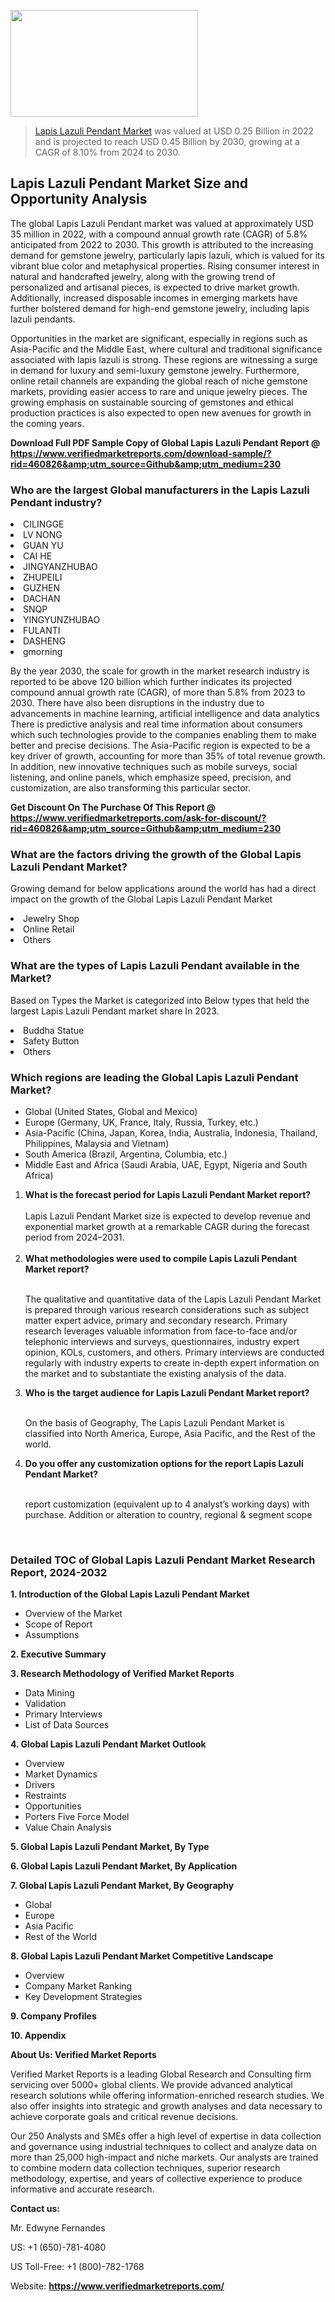 <img src="https://ffe5etoiles.com/wp-content/uploads/2024/12/MST1-300x171.png" alt="" width="300" height="171" class="alignnone size-medium wp-image-20088" /><blockquote><p><p><a href="https://www.verifiedmarketreports.com/download-sample/?rid=460826&utm_source=Github&utm_medium=230" target="_blank">Lapis Lazuli Pendant Market</a> was valued at USD 0.25 Billion in 2022 and is projected to reach USD 0.45 Billion by 2030, growing at a CAGR of 8.10% from 2024 to 2030.</p></blockquote><p><h2>Lapis Lazuli Pendant Market Size and Opportunity Analysis</h2><p>The global Lapis Lazuli Pendant market was valued at approximately USD 35 million in 2022, with a compound annual growth rate (CAGR) of 5.8% anticipated from 2022 to 2030. This growth is attributed to the increasing demand for gemstone jewelry, particularly lapis lazuli, which is valued for its vibrant blue color and metaphysical properties. Rising consumer interest in natural and handcrafted jewelry, along with the growing trend of personalized and artisanal pieces, is expected to drive market growth. Additionally, increased disposable incomes in emerging markets have further bolstered demand for high-end gemstone jewelry, including lapis lazuli pendants.</p><p>Opportunities in the market are significant, especially in regions such as Asia-Pacific and the Middle East, where cultural and traditional significance associated with lapis lazuli is strong. These regions are witnessing a surge in demand for luxury and semi-luxury gemstone jewelry. Furthermore, online retail channels are expanding the global reach of niche gemstone markets, providing easier access to rare and unique jewelry pieces. The growing emphasis on sustainable sourcing of gemstones and ethical production practices is also expected to open new avenues for growth in the coming years.</p></p><p class=""><strong>Download Full PDF Sample Copy of Global Lapis Lazuli Pendant Report @ <a href="https://www.verifiedmarketreports.com/download-sample/?rid=460826&amp;utm_source=Github&amp;utm_medium=230" target="_blank">https://www.verifiedmarketreports.com/download-sample/?rid=460826&amp;utm_source=Github&amp;utm_medium=230</a></strong></p><h3 id="" class="">Who are the largest Global manufacturers in the Lapis Lazuli Pendant industry?</h3><p><li>CILINGGE</li><li> LV NONG</li><li> GUAN YU</li><li> CAI HE</li><li> JINGYANZHUBAO</li><li> ZHUPEILI</li><li> GUZHEN</li><li> DACHAN</li><li> SNQP</li><li> YINGYUNZHUBAO</li><li> FULANTI</li><li> DASHENG</li><li> gmorning</li></p><div class=""><div class="" dir="" data-message-author-role="" data-message-id="" data-message-model-slug=""><div class=""><div class=""><div class=""><div class="" dir="" data-message-author-role="" data-message-id="" data-message-model-slug=""><div class=""><div class=""><p>By the year 2030, the scale for growth in the market research industry is reported to be above 120 billion which further indicates its projected compound annual growth rate (CAGR), of more than 5.8% from 2023 to 2030. There have also been disruptions in the industry due to advancements in machine learning, artificial intelligence and data analytics There is predictive analysis and real time information about consumers which such technologies provide to the companies enabling them to make better and precise decisions. The Asia-Pacific region is expected to be a key driver of growth, accounting for more than 35% of total revenue growth. In addition, new innovative techniques such as mobile surveys, social listening, and online panels, which emphasize speed, precision, and customization, are also transforming this particular sector.</p><p><strong>Get Discount On The Purchase Of This Report @&nbsp; <a href="https://www.verifiedmarketreports.com/ask-for-discount/?rid=460826&amp;utm_source=Github&amp;utm_medium=230" target="_blank">https://www.verifiedmarketreports.com/ask-for-discount/?rid=460826&amp;utm_source=Github&amp;utm_medium=230</a></strong></p></div></div></div></div></div></div></div></div><h3 id="" class="">What are the factors driving the growth of the Global Lapis Lazuli Pendant Market?</h3><p id="" class="">Growing demand for below applications around the world has had a direct impact on the growth of the Global Lapis Lazuli Pendant Market</p><p id="" class=""><li>Jewelry Shop</li><li> Online Retail</li><li> Others</li></p><h3 id="" class="">What are the types of Lapis Lazuli Pendant available in the Market?</h3><p id="" class="">Based on Types the Market is categorized into Below types that held the largest Lapis Lazuli Pendant market share In 2023.</p><p id="" class=""><li>Buddha Statue</li><li> Safety Button</li><li> Others</li></p><h3 id="" class="">Which regions are leading the Global Lapis Lazuli Pendant Market?</h3><ul><li>Global (United States, Global and Mexico)</li><li>Europe (Germany, UK, France, Italy, Russia, Turkey, etc.)</li><li>Asia-Pacific (China, Japan, Korea, India, Australia, Indonesia, Thailand, Philippines, Malaysia and Vietnam)</li><li>South America (Brazil, Argentina, Columbia, etc.)</li><li>Middle East and Africa (Saudi Arabia, UAE, Egypt, Nigeria and South Africa)</li></ul><p><ol><li><strong>What is the forecast period for Lapis Lazuli Pendant Market report?<br /></strong><br /><span data-sheets-root="1" data-sheets-value="{&quot;1&quot;:2,&quot;2&quot;:&quot;XXXX size is expected to develop revenue and exponential market growth at a remarkable CAGR during the forecast period from 2024&ndash;2030.&quot;}" data-sheets-userformat="{&quot;2&quot;:12674,&quot;4&quot;:{&quot;1&quot;:2,&quot;2&quot;:16776960},&quot;10&quot;:2,&quot;11&quot;:0,&quot;15&quot;:&quot;Arial&quot;,&quot;16&quot;:12}">Lapis Lazuli Pendant Market size is expected to develop revenue and exponential market growth at a remarkable CAGR during the forecast period from 2024&ndash;2031.</span><br /><br /></li><li><strong>What methodologies were used to compile Lapis Lazuli Pendant Market report?<br /><br /></strong><p>The qualitative and quantitative data of the&nbsp;Lapis Lazuli Pendant Market is prepared through various research considerations such as subject matter expert advice, primary and secondary research. Primary research leverages valuable information from face-to-face and/or telephonic interviews and surveys, questionnaires, industry expert opinion, KOLs, customers, and others. Primary interviews are conducted regularly with industry experts to create in-depth expert information on the market and to substantiate the existing analysis of the data.&nbsp;</p></li><li><strong>Who is the target audience for Lapis Lazuli Pendant Market report?<br /><br /></strong><p>On the basis of Geography, The&nbsp;Lapis Lazuli Pendant Market is classified into North America, Europe, Asia Pacific, and the Rest of the world.</p></li><li><strong>Do you offer any customization options for the report Lapis Lazuli Pendant Market?<br /><br /></strong><p>report customization (equivalent up to 4 analyst&rsquo;s working days) with purchase. Addition or alteration to country, regional &amp; segment scope</p><p>&nbsp;</p></li></ol></p><h3 id="" class="">Detailed TOC of Global Lapis Lazuli Pendant Market Research Report, 2024-2032</h3><p id="" class=""><strong>1. Introduction of the Global Lapis Lazuli Pendant Market</strong></p><ul><li>Overview of the Market</li><li>Scope of Report</li><li>Assumptions</li></ul><p id="" class=""><strong>2. Executive Summary</strong></p><p id="" class=""><strong>3. Research Methodology of&nbsp;Verified Market Reports</strong></p><ul><li>Data Mining</li><li>Validation</li><li>Primary Interviews</li><li>List of Data Sources</li></ul><p id="" class=""><strong>4. Global Lapis Lazuli Pendant Market Outlook</strong></p><ul><li>Overview</li><li>Market Dynamics</li><li>Drivers</li><li>Restraints</li><li>Opportunities</li><li>Porters Five Force Model</li><li>Value Chain Analysis</li></ul><p id="" class=""><strong>5. Global Lapis Lazuli Pendant Market, By&nbsp;Type</strong></p><p id="" class=""><strong>6. Global Lapis Lazuli Pendant Market, By Application</strong></p><p id="" class=""><strong>7. Global Lapis Lazuli Pendant Market, By Geography</strong></p><ul><li>Global</li><li>Europe</li><li>Asia Pacific</li><li>Rest of the World</li></ul><p id="" class=""><strong>8. Global Lapis Lazuli Pendant Market Competitive Landscape</strong></p><ul><li>Overview</li><li>Company Market Ranking</li><li>Key Development Strategies</li></ul><p id="" class=""><strong>9. Company Profiles</strong></p><p id="" class=""><strong>10. Appendix</strong></p><p id="" class=""><strong>About Us: Verified Market Reports</strong></p><p id="" class="">Verified Market Reports is a leading Global Research and Consulting firm servicing over 5000+ global clients. We provide advanced analytical research solutions while offering information-enriched research studies. We also offer insights into strategic and growth analyses and data necessary to achieve corporate goals and critical revenue decisions.</p><p id="" class="">Our 250 Analysts and SMEs offer a high level of expertise in data collection and governance using industrial techniques to collect and analyze data on more than 25,000 high-impact and niche markets. Our analysts are trained to combine modern data collection techniques, superior research methodology, expertise, and years of collective experience to produce informative and accurate research.</p><p id="" class=""><strong>Contact us:</strong></p><p id="" class="">Mr. Edwyne Fernandes</p><p id="" class="">US: +1 (650)-781-4080</p><p id="" class="">US Toll-Free: +1 (800)-782-1768</p><p id="" class="">Website: <a target="" data-test-app-aware-link=""><strong>https://www.verifiedmarketreports.com/</strong></a></p>
